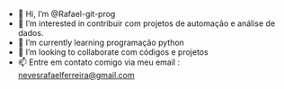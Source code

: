 - 👋 Hi, I’m @Rafael-git-prog
- 👀 I’m interested in  contribuir com projetos  de automação e análise de dados.
- 🌱 I’m currently learning  programação python
- 💞️ I’m looking to collaborate  com códigos e projetos
- 📫  Entre em contato comigo via meu email : nevesrafaelferreira@gmail.com

<!---
Rafael-git-prog/Rafael-git-prog is a ✨ special ✨ repository because its `README.md` (this file) appears on your GitHub profile.
You can click the Preview link to take a look at your changes.
--->
